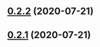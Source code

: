 ## [0.2.2](http://repository/compare/v0.2.0...v0.2.2) (2020-07-21)



## [0.2.1](http://repository/compare/v0.2.0...v0.2.1) (2020-07-21)



